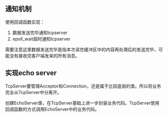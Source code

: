 ## 通知机制

使用回调函数实现：

1. 数据发送完毕通知tcpserver
2. epoll_wait超时通知tcpserver

需要注意这里数据发送完毕是指本次读完缓冲区中的内容再处理后的发送完毕，可能没有接收完客户端发来的所有消息。

## 实现echo server

TcpServer要管理Acceptor和Connection，还是属于比较底层的类。所以将业务完全从TcpServer中分离开。

创建EchoServer类，在TcpServer基础上进一步封装业务代码。TcpServer使用回调函数的方式调用EchoServer中的业务代码。
